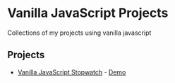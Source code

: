 # Vanilla JavaScript Projects

Collections of my projects using vanilla javascript

## Projects

- [Vanilla JavaScript Stopwatch](./stopwatch/README.md) - [Demo](./stopwatch)